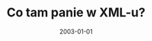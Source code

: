 ---
# Documentation: https://wowchemy.com/docs/managing-content/

title: Co tam panie w XML-u?
subtitle: ''
summary: ''
authors:
- kazienko
tags: []
categories: []
date: '2003-01-01'
lastmod: 2022-10-07T05:48:07Z
featured: false
draft: false

# Featured image
# To use, add an image named `featured.jpg/png` to your page's folder.
# Focal points: Smart, Center, TopLeft, Top, TopRight, Left, Right, BottomLeft, Bottom, BottomRight.
image:
  caption: ''
  focal_point: ''
  preview_only: false

# Projects (optional).
#   Associate this post with one or more of your projects.
#   Simply enter your project's folder or file name without extension.
#   E.g. `projects = ["internal-project"]` references `content/project/deep-learning/index.md`.
#   Otherwise, set `projects = []`.
projects: []
publishDate: '2022-10-07T05:48:06.068000Z'
publication_types:
- '2'
abstract: ''
publication: '*Software 2.0*'
---